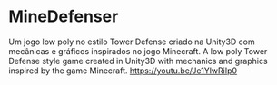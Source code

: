 # MineDefenser
Um jogo low poly no estilo Tower Defense criado na Unity3D com mecânicas e gráficos inspirados no jogo Minecraft. A low poly Tower Defense style game created in Unity3D with mechanics and graphics inspired by the game Minecraft.
https://youtu.be/Je1YlwRiIp0
